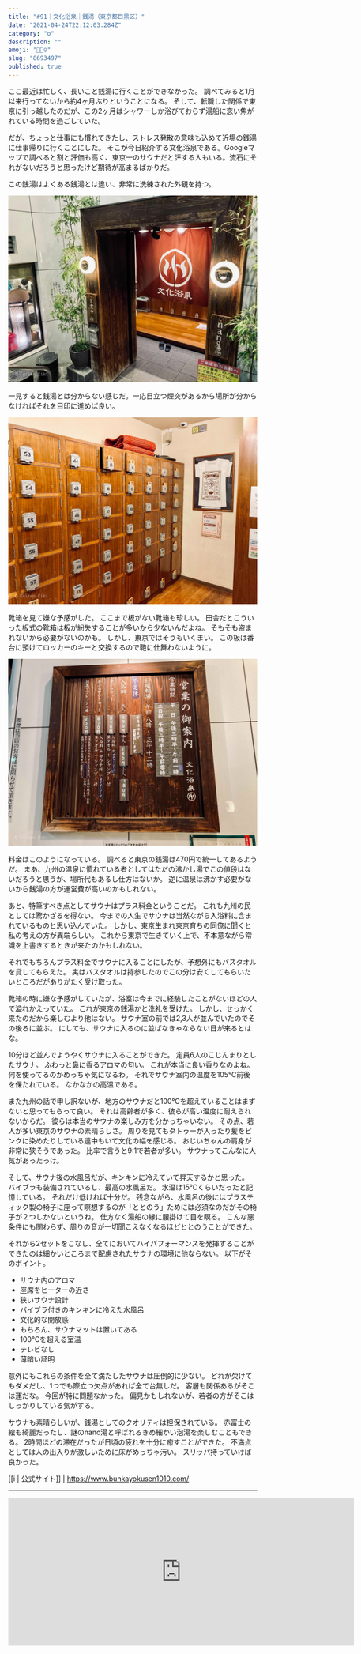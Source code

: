 ```yaml
---
title: "#91｜文化浴泉｜銭湯（東京都目黒区）"
date: "2021-04-24T22:12:03.284Z"
category: "o"
description: ""
emoji: "🧖🏻‍♀️"
slug: "8693497"
published: true
---
```


ここ最近は忙しく、長いこと銭湯に行くことができなかった。
調べてみると1月以来行ってないから約4ヶ月ぶりということになる。
そして、転職した関係で東京に引っ越したのだが、この2ヶ月はシャワーしか浴びておらず湯船に恋い焦がれている時間を過ごしていた。

だが、ちょっと仕事にも慣れてきたし、ストレス発散の意味も込めて近場の銭湯に仕事帰りに行くことにした。
そこが今日紹介する文化浴泉である。Googleマップで調べると割と評価も高く、東京一のサウナだと評する人もいる。流石にそれがないだろうと思ったけど期待が高まるばかりだ。

この銭湯はよくある銭湯とは違い、非常に洗練された外観を持つ。

![暖簾](./01.jpg)

一見すると銭湯とは分からない感じだ。一応目立つ煙突があるから場所が分からなければそれを目印に進めば良い。

![靴箱](./02.jpg)

靴箱を見て嫌な予感がした。
ここまで板がない靴箱も珍しい。
田舎だとこういった板式の靴箱は板が紛失することが多いから少ないんだよね。
そもそも盗まれないから必要がないのかも。
しかし、東京ではそうもいくまい。
この板は番台に預けてロッカーのキーと交換するので鞄に仕舞わないように。

![営業のご案内](./03.jpg)

料金はこのようになっている。
調べると東京の銭湯は470円で統一してあるようだ。
まあ、九州の温泉に慣れている者としてはただの沸かし湯でこの値段はないだろうと思うが、場所代もあるし仕方はないか。
逆に温泉は沸かす必要がないから銭湯の方が運営費が高いのかもしれない。

あと、特筆すべき点としてサウナはプラス料金ということだ。
これも九州の民としては驚かざるを得ない。
今までの人生でサウナは当然ながら入浴料に含まれているものと思い込んでいた。
しかし、東京生まれ東京育ちの同僚に聞くと私の考えの方が異端らしい。
これから東京で生きていく上で、不本意ながら常識を上書きするときが来たのかもしれない。

それでもちろんプラス料金でサウナに入ることにしたが、予想外にもバスタオルを貸してもらえた。
実はバスタオルは持参したのでこの分は安くしてもらいたいところだがありがたく受け取った。

靴箱の時に嫌な予感がしていたが、浴室は今までに経験したことがないほどの人で溢れかえっていた。
これが東京の銭湯かと洗礼を受けた。
しかし、せっかく来たのだから楽しむより他はない。
サウナ室の前では2,3人が並んでいたのでその後ろに並ぶ。
にしても、サウナに入るのに並ばなきゃならない日が来るとはな。

10分ほど並んでようやくサウナに入ることができた。
定員6人のこじんまりとしたサウナ。
ふわっと鼻に香るアロマの匂い。
これが本当に良い香りなのよね。
何を使ってるのかめっちゃ気になるわ。
それでサウナ室内の温度を105℃前後を保たれている。
なかなかの高温である。

また九州の話で申し訳ないが、地方のサウナだと100℃を超えていることはまずないと思ってもらって良い。
それは高齢者が多く、彼らが高い温度に耐えられないからだ。
彼らは本当のサウナの楽しみ方を分かっちゃいない。
その点、若人が多い東京のサウナの素晴らしさ。
周りを見てもタトゥーが入ったり髪をピンクに染めたりしている連中もいて文化の幅を感じる。
おじいちゃんの肩身が非常に狭そうであった。
比率で言うと9:1で若者が多い。
サウナってこんなに人気があったっけ。

そして、サウナ後の水風呂だが、キンキンに冷えていて昇天するかと思った。
バイブラも装備されているし、最高の水風呂だ。
水温は15℃くらいだったと記憶している。
それだけ低ければ十分だ。
残念ながら、水風呂の後にはプラスティック製の椅子に座って瞑想するのが「ととのう」ためには必須なのだがその椅子が２つしかないというね。
仕方なく湯船の縁に腰掛けて目を瞑る。
こんな悪条件にも関わらず、周りの音が一切聞こえなくなるほどととのうことができた。

それから2セットをこなし、全てにおいてハイパフォーマンスを発揮することができたのは細かいところまで配慮されたサウナの環境に他ならない。
以下がそのポイント。

* サウナ内のアロマ
* 座席をヒーターの近さ
* 狭いサウナ設計
* バイブラ付きのキンキンに冷えた水風呂
* 文化的な開放感
* もちろん、サウナマットは置いてある
* 100℃を超える室温
* テレビなし
* 薄暗い証明

意外にもこれらの条件を全て満たしたサウナは圧倒的に少ない。
どれが欠けてもダメだし、1つでも際立つ欠点があれば全て台無しだ。
客層も関係あるがそこは運だな。
今回が特に問題なかった。
偏見かもしれないが、若者の方がそこはしっかりしている気がする。

サウナも素晴らしいが、銭湯としてのクオリティは担保されている。
赤富士の絵も綺麗だったし、謎のnano湯と呼ばれるきめ細かい泡湯を楽しむこともできる。
2時間ほどの滞在だったが日頃の疲れを十分に癒すことができた。
不満点としては人の出入りが激しいために床がめっちゃ汚い。
スリッパ持っていけば良かった。

[[i | 公式サイト]]
| https://www.bunkayokusen1010.com/

***

<iframe src="https://www.google.com/maps/embed?pb=!1m14!1m8!1m3!1d6484.217515708542!2d139.687306!3d35.649692!3m2!1i1024!2i768!4f13.1!3m3!1m2!1s0x0%3A0x2dc60dfc93b2fd97!2z5paH5YyW5rW05rOJ!5e0!3m2!1sja!2sjp!4v1633090399397!5m2!1sja!2sjp" width="700" height="300" style="border:0;" allowfullscreen="" loading="lazy"></iframe>
